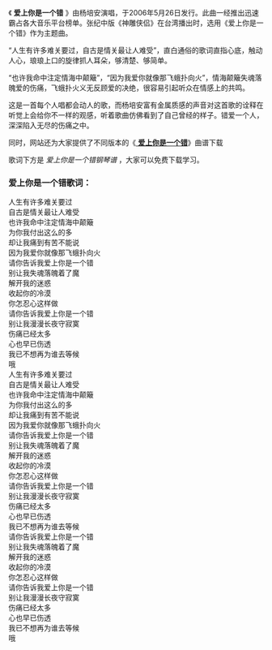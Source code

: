 

《 **爱上你是一个错**
》由杨培安演唱，于2006年5月26日发行。此曲一经推出迅速霸占各大音乐平台榜单。张纪中版《神雕侠侣》在台湾播出时，选用《爱上你是一个错》作为主题曲。

“人生有许多难关要过，自古是情关最让人难受”，直白通俗的歌词直指心底，触动人心，琅琅上口的旋律抓人耳朵，够清楚、够简单。

“也许我命中注定情海中颠簸”，“因为我爱你就像那飞蛾扑向火”，情海颠簸失魂落魄爱的伤痛，飞蛾扑火义无反顾爱的决绝，很容易引起听众在情感上的共鸣。

这是一首每个人唱都会动人的歌，而杨培安富有金属质感的声音对这首歌的诠释在听觉上会给你不一样的观感，听着歌曲仿佛看到了自己曾经的样子。错爱一个人，深深陷入无尽的伤痛之中。

同时，网站还为大家提供了不同版本的《[ **爱上你是一个错**](Music-2752.html "爱上你是一个错")》曲谱下载

歌词下方是 _爱上你是一个错钢琴谱_ ，大家可以免费下载学习。

### 爱上你是一个错歌词：

人生有许多难关要过  
自古是情关最让人难受  
也许我命中注定情海中颠簸  
为你我付出这么的多  
却让我痛到有苦不能说  
因为我爱你就像那飞蛾扑向火  
请你告诉我爱上你是一个错  
别让我失魂落魄着了魔  
解开我的迷惑  
收起你的冷漠  
你怎忍心这样做  
请你告诉我爱上你是一个错  
别让我漫漫长夜守寂寞  
伤痛已经太多  
心也早已伤透  
我已不想再为谁去等候  
哦  
人生有许多难关要过  
自古是情关最让人难受  
也许我命中注定情海中颠簸  
为你我付出这么的多  
却让我痛到有苦不能说  
因为我爱你就像那飞蛾扑向火  
请你告诉我爱上你是一个错  
别让我失魂落魄着了魔  
解开我的迷惑  
收起你的冷漠  
你怎忍心这样做  
请你告诉我爱上你是一个错  
别让我漫漫长夜守寂寞  
伤痛已经太多  
心也早已伤透  
我已不想再为谁去等候  
请你告诉我爱上你是一个错  
别让我失魂落魄着了魔  
解开我的迷惑  
收起你的冷漠  
你怎忍心这样做  
请你告诉我爱上你是一个错  
别让我漫漫长夜守寂寞  
伤痛已经太多  
心也早已伤透  
我已不想再为谁去等候  
哦

